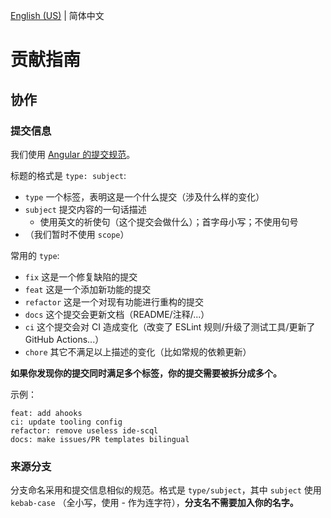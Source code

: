 [English (US)](CONTRIBUTING.md) | 简体中文

# 贡献指南

## 协作

### 提交信息

我们使用
[Angular 的提交规范](https://github.com/angular/angular.js/blob/master/DEVELOPERS.md#commit-message-format)。

标题的格式是 `type: subject`:

- `type` 一个标签，表明这是一个什么提交（涉及什么样的变化）
- `subject` 提交内容的一句话描述
  - 使用英文的祈使句（这个提交会做什么）；首字母小写；不使用句号
- （我们暂时不使用 `scope`）

常用的 `type`:

- `fix` 这是一个修复缺陷的提交
- `feat` 这是一个添加新功能的提交
- `refactor` 这是一个对现有功能进行重构的提交
- `docs` 这个提交会更新文档（README/注释/...）
- `ci` 这个提交会对 CI 造成变化（改变了 ESLint 规则/升级了测试工具/更新了 GitHub
  Actions...）
- `chore` 其它不满足以上描述的变化（比如常规的依赖更新）

**如果你发现你的提交同时满足多个标签，你的提交需要被拆分成多个。**

示例：

```
feat: add ahooks
ci: update tooling config
refactor: remove useless ide-scql
docs: make issues/PR templates bilingual
```

### 来源分支

分支命名采用和提交信息相似的规范。格式是 `type/subject`，其中 `subject` 使用
`kebab-case` （全小写，使用 - 作为连字符），**分支名不需要加入你的名字。**
